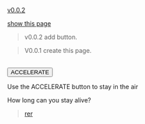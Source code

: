 [v0.0.2](https://github.com/littleflute/blog/edit/master/docs/2017/05/03/index.md)

[show this page](https://littleflute.guihub.io/blog/docs/2017/05/03)

>v0.0.2 add button. 

>V0.0.1 create this page.


<script src="game.js"></script>

<br>
<button onmousedown="accelerate(-0.2)" onmouseup="accelerate(0.05)">ACCELERATE</button>
<p>Use the ACCELERATE button to stay in the air</p>
<p>How long can you stay alive?</p>

>[rer](https://www.w3schools.com/graphics/game_intro.asp)

